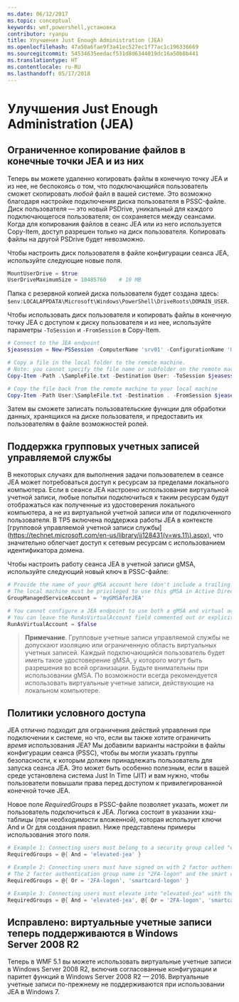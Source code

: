 ```yaml
---
ms.date: 06/12/2017
ms.topic: conceptual
keywords: wmf,powershell,установка
contributor: ryanpu
title: Улучшения Just Enough Administration (JEA)
ms.openlocfilehash: 47a58a6fae9f3a41ec527ec1f77ac1c196336669
ms.sourcegitcommit: 54534635eedacf531d8d6344019dc16a50b8b441
ms.translationtype: HT
ms.contentlocale: ru-RU
ms.lasthandoff: 05/17/2018
---
```

# <a name="improvements-to-just-enough-administration-jea"></a>Улучшения Just Enough Administration (JEA)

## <a name="constrained-file-copy-tofrom-jea-endpoints"></a>Ограниченное копирование файлов в конечные точки JEA и из них

Теперь вы можете удаленно копировать файлы в конечную точку JEA и из нее, не беспокоясь о том, что подключающийся пользователь сможет скопировать *любой* файл в вашей системе.
Это возможно благодаря настройке подключения диска пользователя в PSSC-файле.
Диск пользователя — это новый PSDrive, уникальный для каждого подключающегося пользователя; он сохраняется между сеансами.
Когда для копирования файлов в сеанс JEA или из него используется Copy-Item, доступ разрешен только на диск пользователя.
Копировать файлы на другой PSDrive будет невозможно.

Чтобы настроить диск пользователя в файле конфигурации сеанса JEA, используйте следующие новые поля.

```powershell
MountUserDrive = $true
UserDriveMaximumSize = 10485760    # 10 MB
```

Папка с резервной копией диска пользователя будет создана здесь: `$env:LOCALAPPDATA\Microsoft\Windows\PowerShell\DriveRoots\DOMAIN_USER`.

Чтобы использовать диск пользователя и копировать файлы в конечную точку JEA с доступом к диску пользователя и из нее, используйте параметры `-ToSession` и `-FromSession` в Copy-Item.

```powershell
# Connect to the JEA endpoint
$jeasession = New-PSSession -ComputerName 'srv01' -ConfigurationName 'UserDemo'

# Copy a file in the local folder to the remote machine.
# Note: you cannot specify the file name or subfolder on the remote machine. You must exactly type "User:"
Copy-Item -Path .\SampleFile.txt -Destination User: -ToSession $jeasession

# Copy the file back from the remote machine to your local machine
Copy-Item -Path User:\SampleFile.txt -Destination . -FromSession $jeasession
```

Затем вы сможете записать пользовательские функции для обработки данных, хранящихся на диске пользователя, и предоставить их пользователям в файле возможностей ролей.

## <a name="support-for-group-managed-service-accounts"></a>Поддержка групповых учетных записей управляемой службы

В некоторых случаях для выполнения задачи пользователем в сеансе JEA может потребоваться доступ к ресурсам за пределами локального компьютера.
Если в сеансе JEA настроено использование виртуальной учетной записи, любые попытки подключиться к таким ресурсам будут отображаться как полученные из удостоверения локального компьютера, а не из виртуальной учетной записи или от подключенного пользователя.
В TP5 включена поддержка работы JEA в контексте [групповой управляемой учетной записи службы](https://technet.microsoft.com/en-us/library/jj128431(v=ws.11\).aspx), что значительно облегчает доступ к сетевым ресурсам с использованием идентификатора домена.

Чтобы настроить работу сеанса JEA в учетной записи gMSA, используйте следующий новый ключ в PSSC-файле:

```powershell
# Provide the name of your gMSA account here (don't include a trailing $)
# The local machine must be privileged to use this gMSA in Active Directory
GroupManagedServiceAccount = 'myGMSAforJEA'

# You cannot configure a JEA endpoint to use both a gMSA and virtual account
# You can leave the RunAsVirtualAccount field commented out or explicitly set it to false
RunAsVirtualAccount = $false
```

> **Примечание**. Групповые учетные записи управляемой службы не допускают изоляцию или ограниченную область виртуальных учетных записей.
> Каждый подключающийся пользователь будет иметь такое удостоверение gMSA, у которого могут быть разрешения во всей организации.
> Будьте внимательны при использовании gMSA. По возможности всегда рекомендуется использовать виртуальные учетные записи, действующие на локальном компьютере.

## <a name="conditional-access-policies"></a>Политики условного доступа

JEA отлично подходит для ограничения действий управления при подключении к системе, но что, если вы также хотите ограничить *время* использования JEA?
Мы добавили варианты настройки в файлы конфигурации сеанса (PSSC), чтобы вы могли указать группы безопасности, к которым должен принадлежать пользователь для запуска сеанса JEA.
Это может быть особенно полезным, если в вашей среде установлена система Just In Time (JIT) и вам нужно, чтобы пользователи повышали права перед доступом к привилегированной конечной точке JEA.

Новое поле *RequiredGroups* в PSSC-файле позволяет указать, может ли пользователь подключиться к JEA.
Логика состоит в указании хэш-таблицы (при необходимости вложенной), которая использует ключи And и Or для создания правил.
Ниже представлены примеры использования этого поля.

```powershell
# Example 1: Connecting users must belong to a security group called "elevated-jea"
RequiredGroups = @{ And = 'elevated-jea' }

# Example 2: Connecting users must have signed on with 2 factor authentication or a smart card
# The 2 factor authentication group name is "2FA-logon" and the smart card group name is "smartcard-logon"
RequiredGroups = @{ Or = '2FA-logon', 'smartcard-logon' }

# Example 3: Connecting users must elevate into "elevated-jea" with their JIT system and have logged on with 2FA or a smart card
RequiredGroups = @{ And = 'elevated-jea', @{ Or = '2FA-logon', 'smartcard-logon' }}
```

## <a name="fixed-virtual-accounts-are-now-supported-on-windows-server-2008-r2"></a>Исправлено: виртуальные учетные записи теперь поддерживаются в Windows Server 2008 R2
Теперь в WMF 5.1 вы можете использовать виртуальные учетные записи в Windows Server 2008 R2, включив согласованные конфигурации и паритет функций в Windows Server 2008 R2 — 2016.
Виртуальные учетные записи по-прежнему не поддерживаются при использовании JEA в Windows 7.
